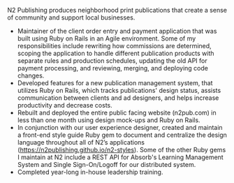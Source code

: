 N2 Publishing produces neighborhood print publications that create a sense of community and support local businesses.

-   Maintainer of the client order entry and payment application that was built using Ruby on Rails in an Agile environment. Some of my responsibilities include rewriting how commissions are determined, scoping the application to handle different publication products with separate rules and production schedules, updating the old API for payment processing, and reviewing, merging, and deploying code changes.
-   Developed features for a new publication management system, that utilizes Ruby on Rails, which tracks publications' design status, assists communication between clients and ad designers, and helps increase productivity and decrease costs.
-   Rebuilt and deployed the entire public facing website (n2pub.com) in less than one month using design mock-ups and Ruby on Rails.
-   In conjunction with our user experience designer, created and maintain a front-end style guide Ruby gem to document and centralize the design language throughout all of N2’s applications (https://n2publishing.github.io/n2-styles). Some of the other Ruby gems I maintain at N2 include a REST API for Absorb's Learning Management System and Single Sign-On/Logoff for our distributed system.
-   Completed year-long in-house leadership training.
